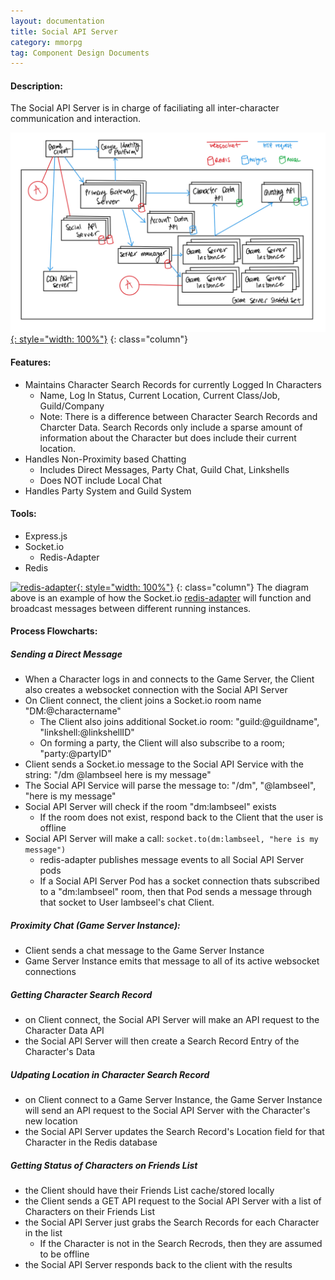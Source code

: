 ```yaml
---
layout: documentation
title: Social API Server
category: mmorpg
tag: Component Design Documents
---
```


#### Description:
The Social API Server is in charge of faciliating all inter-character communication and interaction.

[![architecture_diagram](/assets/images/mmorpg_pictures/architecture-diagram.jpg){: style="width: 100%"}](/assets/images/mmorpg_pictures/architecture-diagram.jpg)
{: class="column"}

#### Features:
* Maintains Character Search Records for currently Logged In Characters
	* Name, Log In Status, Current Location, Current Class/Job, Guild/Company
	* Note: There is a difference between Character Search Records and Charcter Data.  Search Records only include a sparse amount of information about the Character but does include their current location.
* Handles Non-Proximity based Chatting
	* Includes Direct Messages, Party Chat, Guild Chat, Linkshells
	* Does NOT include Local Chat
* Handles Party System and Guild System

#### Tools:
* Express.js
* Socket.io
	* Redis-Adapter
* Redis

[![redis-adapter](https://miro.medium.com/max/5352/1*eorR6ciIzJ_juxugxAfksQ.png){: style="width: 100%"}](https://miro.medium.com/max/5352/1*eorR6ciIzJ_juxugxAfksQ.png)
{: class="column"}
The diagram above is an example of how the Socket.io [redis-adapter](https://github.com/socketio/socket.io-redis) will function and broadcast messages between different running instances.

#### Process Flowcharts:

##### Sending a Direct Message
* When a Character logs in and connects to the Game Server, the Client also creates a websocket connection with the Social API Server
* On Client connect, the client joins a Socket.io room name "DM:@charactername"
	* The Client also joins additional Socket.io room: "guild:@guildname", "linkshell:@linkshellID"
	* On forming a party, the Client will also subscribe to a room; "party:@partyID"
* Client sends a Socket.io message to the Social API Service with the string: "/dm @lambseel here is my message"
* The Social API Service will parse the message to: "/dm", "@lambseel", "here is my message"
* Social API Server will check if the room "dm:lambseel" exists
	* If the room does not exist, respond back to the Client that the user is offline
* Social API Server will make a call: `socket.to(dm:lambseel, "here is my message")`
	* redis-adapter publishes message events to all Social API Server pods
	* If a Social API Server Pod has a socket connection thats subscribed to a "dm:lambseel" room, then that Pod sends a message through that socket to User lambseel's chat Client.

##### Proximity Chat (Game Server Instance):
* Client sends a chat message to the Game Server Instance
* Game Server Instance emits that message to all of its active websocket connections

##### Getting Character Search Record
* on Client connect, the Social API Server will make an API request to the Character Data API
* the Social API Server will then create a Search Record Entry of the Character's Data

##### Udpating Location in Character Search Record
* on Client connect to a Game Server Instance, the Game Server Instance will send an API request to the Social API Server with the Character's new location
* the Social API Server updates the Search Record's Location field for that Character in the Redis database

##### Getting Status of Characters on Friends List
* the Client should have their Friends List cache/stored locally
* the Client sends a GET API request to the Social API Server with a list of Characters on their Friends List
* the Social API Server just grabs the Search Records for each Character in the list
	* If the Character is not in the Search Recrods, then they are assumed to be offline
* the Social API Server responds back to the client with the results


<br/>